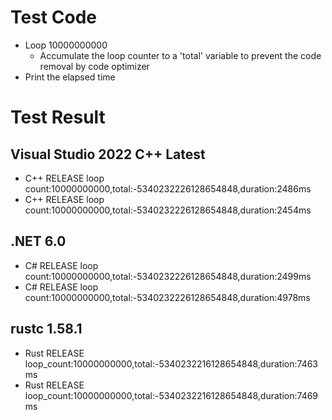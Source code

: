 
# Test Code
* Loop 10000000000
  * Accumulate the loop counter to a 'total' variable to prevent the code removal by code optimizer
* Print the elapsed time

# Test Result
## Visual Studio 2022 C++ Latest
* C++  RELEASE loop count:10000000000,total:-5340232226128654848,duration:2486ms
* C++  RELEASE loop count:10000000000,total:-5340232226128654848,duration:2454ms

## .NET 6.0
* C#   RELEASE loop count:10000000000,total:-5340232226128654848,duration:2499ms
* C#   RELEASE loop count:10000000000,total:-5340232226128654848,duration:4978ms

## rustc 1.58.1
* Rust RELEASE loop_count:10000000000,total:-5340232216128654848,duration:7463ms
* Rust RELEASE loop_count:10000000000,total:-5340232216128654848,duration:7469ms